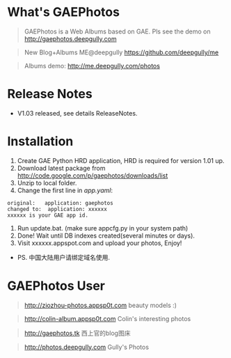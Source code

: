 # What's GAEPhotos #
> GAEPhotos is a Web Albums based on GAE. Pls see the demo on http://gaephotos.deepgully.com

> New Blog+Albums ME@deepgully  https://github.com/deepgully/me

> Albums demo: http://me.deepgully.com/photos

# Release Notes #
  * V1.03 released, see details ReleaseNotes.

# Installation #
  1. Create GAE Python HRD application, HRD is required for version 1.01 up.
  1. Download latest package from http://code.google.com/p/gaephotos/downloads/list
  1. Unzip to local folder.
  1. Change the first line in _app.yaml_:
```
original:   application: gaephotos
changed to:  application: xxxxxx    
xxxxxx is your GAE app id.
```
  1. Run update.bat. (make sure appcfg.py in your system path)
  1. Done! Wait until DB indexes created(several minutes or days).
  1. Visit xxxxxx.appspot.com and upload your photos, Enjoy!

  * PS. 中国大陆用户请绑定域名使用.

# GAEPhotos User #
> http://ziozhou-photos.appsp0t.com  beauty models :)

> http://colin-album.appsp0t.com   Colin's interesting photos

> http://gaephotos.tk  西上官的blog图床

> http://photos.deepgully.com  Gully's Photos